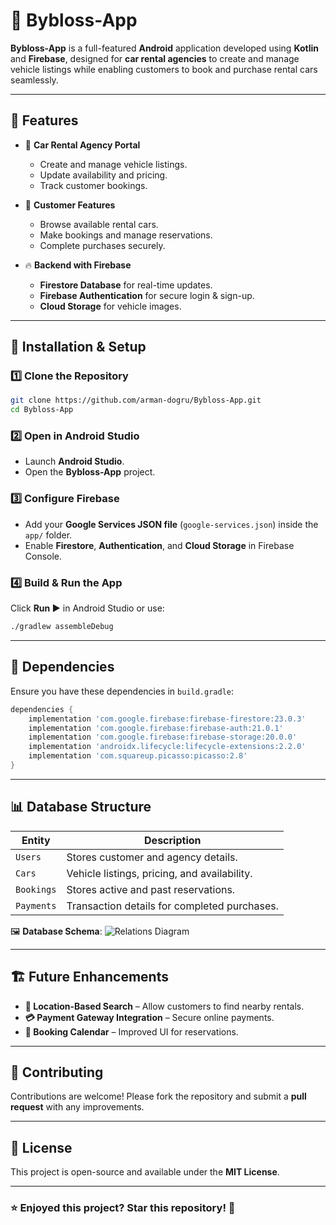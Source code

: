 # 🚗 Bybloss-App

**Bybloss-App** is a full-featured **Android** application developed using **Kotlin** and **Firebase**, designed for **car rental agencies** to create and manage vehicle listings while enabling customers to book and purchase rental cars seamlessly.

---

## 📌 Features

- 🏢 **Car Rental Agency Portal**
  - Create and manage vehicle listings.
  - Update availability and pricing.
  - Track customer bookings.

- 👥 **Customer Features**
  - Browse available rental cars.
  - Make bookings and manage reservations.
  - Complete purchases securely.

- 🔥 **Backend with Firebase**
  - **Firestore Database** for real-time updates.
  - **Firebase Authentication** for secure login & sign-up.
  - **Cloud Storage** for vehicle images.

---

## 🚀 Installation & Setup

### **1️⃣ Clone the Repository**
```sh
git clone https://github.com/arman-dogru/Bybloss-App.git
cd Bybloss-App
```

### **2️⃣ Open in Android Studio**
- Launch **Android Studio**.
- Open the **Bybloss-App** project.

### **3️⃣ Configure Firebase**
- Add your **Google Services JSON file** (`google-services.json`) inside the `app/` folder.
- Enable **Firestore**, **Authentication**, and **Cloud Storage** in Firebase Console.

### **4️⃣ Build & Run the App**
Click **Run ▶️** in Android Studio or use:
```sh
./gradlew assembleDebug
```

---

## 🔧 Dependencies

Ensure you have these dependencies in `build.gradle`:
```gradle
dependencies {
    implementation 'com.google.firebase:firebase-firestore:23.0.3'
    implementation 'com.google.firebase:firebase-auth:21.0.1'
    implementation 'com.google.firebase:firebase-storage:20.0.0'
    implementation 'androidx.lifecycle:lifecycle-extensions:2.2.0'
    implementation 'com.squareup.picasso:picasso:2.8'
}
```

---

## 📊 Database Structure

| Entity          | Description |
|----------------|------------|
| `Users`        | Stores customer and agency details. |
| `Cars`         | Vehicle listings, pricing, and availability. |
| `Bookings`     | Stores active and past reservations. |
| `Payments`     | Transaction details for completed purchases. |

🖼 **Database Schema**:
![Relations Diagram](Relations%20Diagram.png)

---

## 🏗 Future Enhancements

- **📍 Location-Based Search** – Allow customers to find nearby rentals.
- **💳 Payment Gateway Integration** – Secure online payments.
- **📅 Booking Calendar** – Improved UI for reservations.

---

## 🤝 Contributing

Contributions are welcome! Please fork the repository and submit a **pull request** with any improvements.

---

## 📜 License

This project is open-source and available under the **MIT License**.

---

### ⭐ **Enjoyed this project? Star this repository! 🌟**
